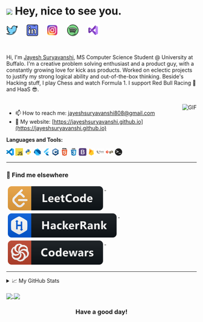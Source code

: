 <h1><img src="https://emojis.slackmojis.com/emojis/images/1531849430/4246/blob-sunglasses.gif?1531849430" width="30"/> Hey, nice to see you.</h1>

<p align="left">
<a href="https://twitter.com/2jayesh3" target="_blank"><img height="30" src="https://raw.githubusercontent.com/JayeshSuryavanshi/JayeshSuryavanshi/master/Resources/png/twitter.png?raw=true"></a>&nbsp;&nbsp;&nbsp;&nbsp;&nbsp;
<a href="https://www.linkedin.com/in/JayeshSuryavanshi/" target="_blank"><img height="30" src="https://raw.githubusercontent.com/JayeshSuryavanshi/JayeshSuryavanshi/master/linkedin.png?raw=true"></a>&nbsp;&nbsp;&nbsp;&nbsp;&nbsp;
<a href="https://www.instagram.com/_jayesh_suryawanshi/" target="_blank"><img height="30" src="https://raw.githubusercontent.com/JayeshSuryavanshi/JayeshSuryavanshi/master/Resources/png/instagram.png?raw=true"></a>&nbsp;&nbsp;&nbsp;&nbsp;&nbsp;
<a href="https://open.spotify.com/user/8q058td4ynjeztfx5io86m5pt" target="_blank"><img height="30" src="https://raw.githubusercontent.com/JayeshSuryavanshi/JayeshSuryavanshi/master/Resources/png/spotify.png?raw=true"></a>&nbsp;&nbsp;&nbsp;&nbsp;&nbsp;
<a href="https://marketplace.visualstudio.com/" target="_blank"><img height="30" src="https://raw.githubusercontent.com/JayeshSuryavanshi/JayeshSuryavanshi/master/Resources/png/visual-studio.png?raw=true"></a>&nbsp;&nbsp;&nbsp;&nbsp;&nbsp;
</p>

<br>

Hi, I'm [Jayesh Suryavanshi](https://jayeshsuryavanshi.github.io), MS Computer Science Student @ University at Buffalo. I'm a creative problem solving enthusiast and a product guy, with a constantly growing love for kick ass products. Worked on eclectic projects to justify my strong logical ability and out-of-the-box thinking. Beside's Hacking stuff, I play Chess and watch Formula 1.
I support Red Bull Racing 👿 and HaaS 😎.

<br>


<!-- https://media.giphy.com/media/SWoSkN6DxTszqIKEqv/giphy.gif -->
<!-- <img align="right" height="250" width="400" alt="GIF" src="https://miro.medium.com/max/1360/1*IRGHmiGsa16stedQvIaZfw.gif" /> -->

<img align="right" alt="GIF" src="https://giphy.com/gifs/siliconvalleyhbo-3o7qDTWX8bdsursNfa" />

 - 📫 How to reach me: [jayeshsuryavanshi808@gmail.com](mailto:jayeshsuryavanshi808@gmail.com)
 - 🔗 My website: [https://jayeshsuryavanshi.github.io](https://jayeshsuryavanshi.github.io)
 

**Languages and Tools:**
<br>

<code><img height="20" src="https://raw.githubusercontent.com/github/explore/80688e429a7d4ef2fca1e82350fe8e3517d3494d/topics/visual-studio-code/visual-studio-code.png"></code>
<code><img height="20" src="https://raw.githubusercontent.com/github/explore/80688e429a7d4ef2fca1e82350fe8e3517d3494d/topics/javascript/javascript.png"></code>
<code><img height="20" src="https://raw.githubusercontent.com/github/explore/80688e429a7d4ef2fca1e82350fe8e3517d3494d/topics/python/python.png"></code>
<code><img height="20" src="https://raw.githubusercontent.com/github/explore/80688e429a7d4ef2fca1e82350fe8e3517d3494d/topics/dart/dart.png"></code>
<code><img height="20" src="https://raw.githubusercontent.com/github/explore/80688e429a7d4ef2fca1e82350fe8e3517d3494d/topics/flutter/flutter.png"></code>
<code><img height="20" src="https://raw.githubusercontent.com/github/explore/80688e429a7d4ef2fca1e82350fe8e3517d3494d/topics/cpp/cpp.png"></code>
<code><img height = "20" src = "https://raw.githubusercontent.com/github/explore/80688e429a7d4ef2fca1e82350fe8e3517d3494d/topics/html/html.png"></code>
<code><img height = "20" src = "https://raw.githubusercontent.com/github/explore/80688e429a7d4ef2fca1e82350fe8e3517d3494d/topics/css/css.png"></code>
<code><img height = "20" src = "https://raw.githubusercontent.com/github/explore/80688e429a7d4ef2fca1e82350fe8e3517d3494d/topics/bootstrap/bootstrap.png"></code>
<code><img height="20" src="https://raw.githubusercontent.com/github/explore/80688e429a7d4ef2fca1e82350fe8e3517d3494d/topics/firebase/firebase.png"></code>
<code><img height="20" src="https://raw.githubusercontent.com/github/explore/80688e429a7d4ef2fca1e82350fe8e3517d3494d/topics/flask/flask.png"></code>
<code><img height="20" src="https://raw.githubusercontent.com/github/explore/80688e429a7d4ef2fca1e82350fe8e3517d3494d/topics/git/git.png"></code>
<code><img height="20" src="https://raw.githubusercontent.com/github/explore/80688e429a7d4ef2fca1e82350fe8e3517d3494d/topics/terminal/terminal.png"></code>


---
### 📢 Find me elsewhere
<p align="left">
  
  <a href="https://leetcode.com/">
    <img src="https://raw.githubusercontent.com/JayeshSuryavanshi/JayeshSuryavanshi/master/Resources/svg/leetcode.svg" alt="leetcode" style="vertical-align:top; margin:4px">
  </a>&nbsp;&nbsp;&nbsp;

  <a href="https://www.hackerrank.com/">
    <img src="https://raw.githubusercontent.com/JayeshSuryavanshi/JayeshSuryavanshi/master/Resources/svg/hackerrank.svg" alt="hackerrank" style="vertical-align:top; margin:4px">
  </a>&nbsp;&nbsp;&nbsp;
  
  <a href="https://www.codewars.com/users/JayeshSuryavanshi">
    <img src="https://raw.githubusercontent.com/JayeshSuryavanshi/JayeshSuryavanshi/master/Resources/svg/codewars.svg" alt="codewars" style="vertical-align:top; margin:4px">
  </a> &nbsp;&nbsp;&nbsp;
</p>

<hr>

<details>
<summary>📈 My GitHub Stats</summary>

<p align="center"> <img src="https://github-readme-stats.vercel.app/api?username=JayeshSuryavanshi&show_icons=true&theme=gotham" alt="JayeshSuryavanshi" />

</details>

</br>

<a href="https://github.com/JayeshSuryavanshi/COVID-19-Tracker" target="_blank">
  <img align="center" src="https://github-readme-stats.vercel.app/api/pin/?username=JayeshSuryavanshi&repo=ATM-Simulator&theme=dracula" />
</a>
<a href="https://github.com/JayeshSuryavanshi/deldrone" target="_blank">
 <img align="center" src="https://github-readme-stats.vercel.app/api/pin/?username=JayeshSuryavanshi&repo=Walleto&theme=dracula" />
</a>
<div align="center">

### Have a good day!
</div>
